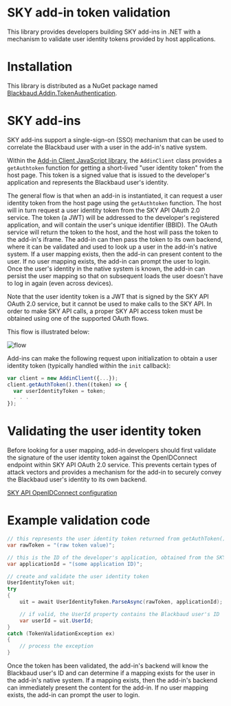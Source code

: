 # SKY add-in token validation
This library provides developers building SKY add-ins in .NET with a mechanism to validate user identity tokens provided by host applications. 

# Installation

This library is distributed as a NuGet package named [Blackbaud.Addin.TokenAuthentication](https://www.nuget.org/packages/Blackbaud.Addin.TokenAuthentication).

# SKY add-ins
SKY add-ins support a single-sign-on (SSO) mechanism that can be used to correlate the Blackbaud user with a user in the add-in's native system.

Within the [Add-in Client JavaScript library](https://github.com/blackbaud/sky-api-addin), the `AddinClient` class provides a `getAuthtoken` function for getting a short-lived "user identity token" from the host page. This token is a signed value that is issued to the developer's application and represents the Blackbaud user's identity.

The general flow is that when an add-in is instantiated, it can request a user identity token from the host page using the `getAuthtoken` function. The host will in turn request a user identity token from the SKY API OAuth 2.0 service. The token (a JWT) will be addressed to the developer's registered application, and will contain the user's unique identifier (BBID). The OAuth service will return the token to the host, and the host will pass the token to the add-in's iframe. The add-in can then pass the token to its own backend, where it can be validated and used to look up a user in the add-in's native system. If a user mapping exists, then the add-in can present content to the user. If no user mapping exists, the add-in can prompt the user to login. Once the user's identity in the native system is known, the add-in can persist the user mapping so that on subsequent loads the user doesn't have to log in again (even across devices).

Note that the user identity token is a JWT that is signed by the SKY API OAuth 2.0 service, but it cannot be used to make calls to the SKY API. In order to make SKY API calls, a proper SKY API access token must be obtained using one of the supported OAuth flows.

This flow is illustrated below:

![flow](https://sky.blackbaudcdn.net/skyuxapps/uiextensibility-docs/assets/add-in-sso.6121e14a352d0208ae00c92a4a5274d824550356.png)

Add-ins can make the following request upon initialization to obtain a user identity token (typically handled within the `init` callback):

```js
var client = new AddinClient({...});
client.getAuthToken().then((token) => {
  var userIdentityToken = token;
  . . .
});
```

# Validating the user identity token 
Before looking for a user mapping, add-in developers should first validate the signature of the user identity token against the OpenIDConnect endpoint within SKY API OAuth 2.0 service. This prevents certain types of attack vectors and provides a mechanism for the add-in to securely convey the Blackbaud user's identity to its own backend.

[SKY API OpenIDConnect configuration](https://oauth2.sky.blackbaud.com/.well-known/openid-configuration)

# Example validation code

```csharp
// this represents the user identity token returned from getAuthToken()
var rawToken = "(raw token value)";

// this is the ID of the developer's application, obtained from the SKY API developer portal
var applicationId = "(some application ID)";

// create and validate the user identity token
UserIdentityToken uit;
try
{
    uit = await UserIdentityToken.ParseAsync(rawToken, applicationId);

    // if valid, the UserId property contains the Blackbaud user's ID
    var userId = uit.UserId;
}
catch (TokenValidationException ex)
{
    // process the exception
}
```

Once the token has been validated, the add-in's backend will know the Blackbaud user's ID and can determine if a mapping exists for the user in the add-in's native system. If a mapping exists, then the add-in's backend can immediately present the content for the add-in. If no user mapping exists, the add-in can prompt the user to login.

